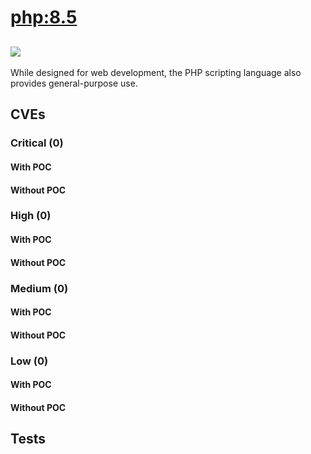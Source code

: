 # [php:8.5](https://hub.docker.com/_/php?tab=tags)
![](https://img.shields.io/static/v1?label=tag&message=8.5&color=blue)
---
<p>
While designed for web development, the PHP scripting language also provides general-purpose use.
</p>

## CVEs
### Critical (0)
#### With POC

#### Without POC


### High (0)
#### With POC

#### Without POC


### Medium (0)
#### With POC

#### Without POC


### Low (0)
#### With POC

#### Without POC


## Tests
